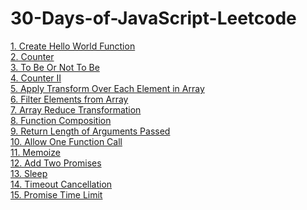 # 30-Days-of-JavaScript-Leetcode

[1. Create Hello World Function](https://github.com/rohanpaul23/30-Days-of-JavaScript-Leetcode/blob/main/1createHelloWorld.js) <br>
[2. Counter](https://github.com/rohanpaul23/30-Days-of-JavaScript-Leetcode/blob/main/2counter.js) <br>
[3. To Be Or Not To Be](https://github.com/rohanpaul23/30-Days-of-JavaScript-Leetcode/blob/main/3toBeOrNotBe.js) <br>
[4. Counter II](https://github.com/rohanpaul23/30-Days-of-JavaScript-Leetcode/blob/main/4Counter2.js) <br>
[5. Apply Transform Over Each Element in Array](https://github.com/rohanpaul23/30-Days-of-JavaScript-Leetcode/blob/main/1createHelloWorld.js) <br>
[6. Filter Elements from Array](https://github.com/rohanpaul23/30-Days-of-JavaScript-Leetcode/blob/main/6FilterElementsFromArray.js) <br>
[7. Array Reduce Transformation](https://github.com/rohanpaul23/30-Days-of-JavaScript-Leetcode/blob/main/7ArrayReduceTransformation.js) <br>
[8. Function Composition](https://github.com/rohanpaul23/30-Days-of-JavaScript-Leetcode/blob/main/8FunctionComposition.js) <br>
[9. Return Length of Arguments Passed](https://github.com/rohanpaul23/30-Days-of-JavaScript-Leetcode/blob/main/9ReturnLengthOfArgsPassed) <br>
[10. Allow One Function Call](https://github.com/rohanpaul23/30-Days-of-JavaScript-Leetcode/blob/main/10AllowOneFunctionCall.js) <br>
[11. Memoize](https://github.com/rohanpaul23/30-Days-of-JavaScript-Leetcode/blob/main/11MemoizeFunctionCall.js) <br>
[12. Add Two Promises](https://github.com/rohanpaul23/30-Days-of-JavaScript-Leetcode/blob/main/12AddTwoPromises.js) <br>
[13. Sleep](https://github.com/rohanpaul23/30-Days-of-JavaScript-Leetcode/blob/main/13Sleep.js) <br>
[14. Timeout Cancellation](https://github.com/rohanpaul23/30-Days-of-JavaScript-Leetcode/blob/main/14timeOutCancellation.js) <br>
[15. Promise Time Limit](https://github.com/rohanpaul23/30-Days-of-JavaScript-Leetcode/blob/main/15PromiseTimeLimit.js) <br>
